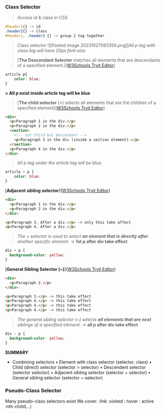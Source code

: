 ### Class Selector

> Access id & class in CSS
```css
#header1{} -> id
.header2{} -> class
#header1, .header2 {} -> group 2 tag together
```


> Class selector
![[Pasted image 20231027083356.png]]*All p tag with class big will have 20px font-size* 


> [**The Descendant Selector** matches all elements that are descendants of a specified element.]([W3Schools Tryit Editor](https://www.w3schools.com/Css/tryit.asp?filename=trycss_sel_element_element))
```css
article p{
	color: blue;
}
```
**> All p exist inside article tag will be blue**


> [**The child selector** (>) selects all elements that are the children of a specified element]([W3Schools Tryit Editor](https://www.w3schools.com/Css/tryit.asp?filename=trycss_sel_element_gt)) 
```html
<div>
  <p>Paragraph 1 in the div.</p>
  <p>Paragraph 2 in the div.</p>
  <section>
    <!-- not Child but Descendant -->
    <p>Paragraph 3 in the div (inside a section element).</p>
  </section>
  <p>Paragraph 4 in the div.</p>
</div>
```
> *All p tag under the article tag will be blue*.
```css
article > p {
	color: blue;
}
```


[**Adjacent sibling selector**]([W3Schools Tryit Editor](https://www.w3schools.com/Css/tryit.asp?filename=trycss_sel_element_pluss))
```html
<div>
  <p>Paragraph 1 in the div.</p>
  <p>Paragraph 2 in the div.</p>
</div>

<p>Paragraph 3. After a div.</p> -> only this take affect 
<p>Paragraph 4. After a div.</p>
```
> *The + selector is used to select **an element that is directly after** another specific element.* -> **1st p after div take effect**
```css
div + p {
  background-color: yellow;
}
```

[**General Sibling Selector (~)**]([W3Schools Tryit Editor](https://www.w3schools.com/Css/tryit.asp?filename=trycss_sel_element_tilde))
```html
<div>
  <p>Paragraph 2.</p>
</div>

<p>Paragraph 3.</p> -> this take effect
<p>Paragraph 4.</p> -> this take effect
<p>Paragraph 4.</p> -> this take effect
<p>Paragraph 4.</p> -> this take effect
```
> *The general sibling selector (~) selects **all elements that are next** siblings of a specified element.* -> **all p after div take effect**

```css
div ~ p {
  background-color: yellow; 
}
```

**SUMMARY**
+ Combining selectors
	• Element with class selector (selector. class)
	• Child (direct) selector (selector > selector)
	• Descendent selector (selector selector)
	• Adjacent sibling selector (selector + selector)
	• General sibling selector (selector ~ selector)

### Pseudo-Class Selector
Many pseudo-class selectors exist
We cover:
	 :link
	:visited
	: hover
	: active
	:nth-child(...)
